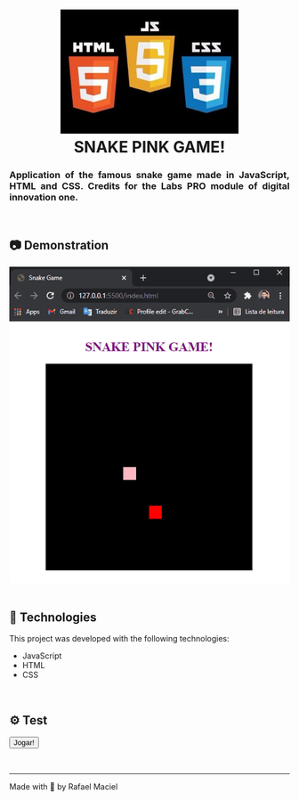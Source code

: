 <h1 align="center">
  <img alt="" title="snake pink game" src=".github/demostration_aplication.png" width="320px" />
  <br>
  SNAKE PINK GAME!
</h1>

<h3 align="justify">
Application of the famous snake game made in JavaScript, HTML and CSS. Credits for the Labs PRO module of digital innovation one.
</h3>

<br>

## 📷 Demonstration

<div align="center" >
  <img src=".github/demostration_aplication.gif">
</div>

<br>

## 🚀 Technologies

This project was developed with the following technologies:

- JavaScript
- HTML
- CSS

<br>

## ⚙ Test
<button href="snake-pink-game.netlify.app"> Jogar! </button>

<br>

---

Made with 💜 by Rafael Maciel

